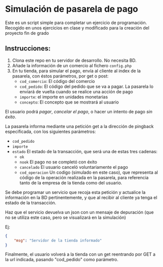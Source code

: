 Simulación de pasarela de pago
==============================

Este es un script simple para completar un ejercicio de programación.
Recogido en unos ejercicios en clase y modificado para la creación del proyecto fin de grado

## Instrucciones:

1) Clona este repo en tu servidor de desarrollo. No necesita BD. 
2) Añade la información de un comercio al fichero `config.php`
3) En tu tienda, para simular el pago, envía al cliente al index de la pasarela, con éstos parámetros, por get o post:
   * `cod_comercio`: El código del comercio
   * `cod_pedido`: El código del pedido que se va a pagar. La pasarela lo enviará de vuelta cuando se realice una acción de pago
   * `importe`: el importe en unidades monetarias
   * `concepto`: El concepto que se mostrará al usuario

El usuario podrá *pagar*, *cancelar el pago*, o hacer un intento de pago *sin éxito*.

La pasarela informa mediante una petición get a la dirección de pingback especificada, con los siguientes parámetros:

* `cod_pedido`
* `importe`
* `estado` El estado de la transacción, que será una de estas tres cadenas:
  * `ok`
  * `nook` El pago no se completó con éxito
  * `cancelado` El usuario canceló voluntariamente el pago
  * `cod_operacion` Un codigo (simulado en este caso), que representa al código de la operación realizada en la pasarela, para referencia tanto de la empresa de la tienda como del usuario.

Se debe programar un servicio que recoja esta petición y actualice la información en la BD pertinentemente, y que al recibir al cliente ya tenga el estado de la transacción.

Haz que el servicio devuelva un json con un mensaje de depuración (que no se utiliza este caso, pero se visualizará en la simulación)

Ej:
```json
{
    "msg": "Servidor de la tienda informado"
}
```

Finalmente, el usuario volverá a la tienda con un get reentrando por GET a la url indicada, pasando "cod_pedido" como parámetro.
